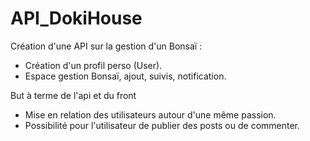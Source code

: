# API_DokiHouse  

Création d'une API sur la gestion d'un Bonsaï :  

- Création d'un profil perso (User).
- Espace gestion Bonsaï, ajout, suivis, notification.


But à terme de l'api et du front 
- Mise en relation des utilisateurs autour d'une même passion.
- Possibilité pour l'utilisateur de publier des posts ou de commenter.